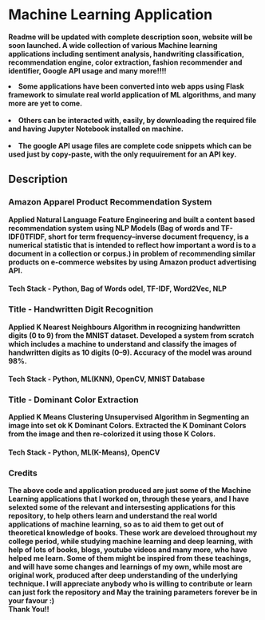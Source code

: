 # Machine Learning Application
<strong> Readme will be updated with complete description soon, website will be soon launched.
A wide collection of various Machine learning applications including sentiment analysis, handwriting classification, recommendation engine, color extraction, fashion recommender and identifier, Google API usage and many more!!!!
<br>
<li>
Some applications have been converted into web apps using Flask framework to simulate real world application of ML algorithms, and many more are yet to come.
</li>
<br>
<li>
Others can be interacted with, easily, by downloading the required file and having Jupyter Notebook installed on machine.
</li>
<br>
<li>
The google API usage files are complete code snippets which can be used just by copy-paste, with the only requuirement for an API key.
</li>

## Description

### Amazon Apparel Product Recommendation System

Applied Natural Language Feature Engineering and built a content based recommendation system using NLP Models (Bag of words and TF-IDF()TFIDF, short for term frequency–inverse document frequency, is a numerical statistic that is intended to reflect how important a word is to a document in a collection or corpus.) in problem of recommending similar products on e-commerce websites by using Amazon product advertising API. 
#### Tech Stack - Python, Bag of Words odel, TF-IDF, Word2Vec, NLP

### Title - Handwritten Digit Recognition 

Applied K Nearest Neighbours Algorithm in recognizing handwritten digits (0 to 9) from the MNIST dataset. Developed a system from scratch which includes a machine to understand and classify the images of handwritten digits as 10 digits (0–9). <strong>Accuracy of the model was around 98%</strong>. 
#### Tech Stack - Python, ML(KNN), OpenCV, MNIST Database

### Title - Dominant Color Extraction 

Applied K Means Clustering Unsupervised Algorithm in Segmenting an image into set ok K Dominant Colors. Extracted the K Dominant Colors from the image and then re-colorized it using those K Colors. 
#### Tech Stack - Python, ML(K-Means), OpenCV 


### Credits

The above code and application produced are just some of the Machine Learning applications that I worked on, through these years, and I have selexted some of the relevant and intersesting applications for this repository, to help others learn and understand the real world applications of machine learning, so as to aid them to get out of theoretical knowledge of books. These work are develoed throughout my college period, while studying machine learning and deep learning, with help of lots of books, blogs, youtube videos and many more, who have helped me learn. Some of them might be inspired from these teachings, and will have some changes and learnings of my own, while most are original work, produced after deep understanding of the underlying technique. I will appreciate anybody who is willing to contribute or learn can just fork the repository and <strong>May the training parameters forever be in your favour :)</strong><br> Thank You!!


